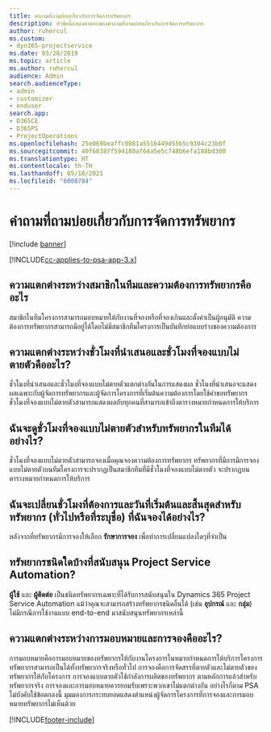 ```yaml
---
title: คำถามที่ถามบ่อยเกี่ยวกับการจัดการทรัพยากร
description: หัวข้อนี้แสดงคำตอบของคำถามที่ถามบ่อยเกี่ยวกับการจัดการทรัพยากร
author: ruhercul
ms.custom:
- dyn365-projectservice
ms.date: 03/28/2019
ms.topic: article
ms.author: ruhercul
audience: Admin
search.audienceType:
- admin
- customizer
- enduser
search.app:
- D365CE
- D365PS
- ProjectOperations
ms.openlocfilehash: 25e069beaffc9081a5516449d55b5c9304c23b0f
ms.sourcegitcommit: 40f68387f594180af64a5e5c748b6efa188bd300
ms.translationtype: HT
ms.contentlocale: th-TH
ms.lasthandoff: 05/10/2021
ms.locfileid: "6008784"
---
```

# <a name="resource-management-faq"></a>คำถามที่ถามบ่อยเกี่ยวกับการจัดการทรัพยากร

[!include [banner](../includes/psa-now-project-operations.md)]

[!INCLUDE[cc-applies-to-psa-app-3.x](../includes/cc-applies-to-psa-app-3x.md)]

## <a name="what-is-the-difference-between-a-team-member-and-a-resource-requirement"></a>ความแตกต่างระหว่างสมาชิกในทีมและความต้องการทรัพยากรคืออะไร

สมาชิกในทีมโครงการสามารถมอบหมายให้กับงานที่จองหรือที่จองเกินและตั้งค่าเป็นผู้อนุมัติ ความต้องการทรัพยากรสามารถมีอยู่ได้โดยไม่มีสมาชิกทีมโครงการเป็นบันทึกย่อแบบร่างของความต้องการ 

## <a name="what-is-the-difference-between-proposed-and-soft-booked-hours"></a>ความแตกต่างระหว่างชั่วโมงที่นำเสนอและชั่วโมงที่จองแบบไม่ตายตัวคืออะไร?

ชั่วโมงที่นำเสนอและชั่วโมงที่จองแบบไม่ตายตัวแตกต่างกันในการแสดงผล ชั่วโมงที่นำเสนอจะแสดงผลเฉพาะกับผู้จัดการทรัพยากรและผู้จัดการโครงการที่เริ่มต้นความต้องการโดยใช้คำขอทรัพยากร ชั่วโมงที่จองแบบไม่ตายตัวสามารถแสดงผลกับทุกคนที่สามารถเข้าถึงตารางหมายกำหนดการให้บริการ

## <a name="how-can-i-see-the-soft-booked-hours-for-resources-on-a-team"></a>ฉันจะดูชั่วโมงที่จองแบบไม่ตายตัวสำหรับทรัพยากรในทีมได้อย่างไร?

ชั่วโมงที่จองแบบไม่ตายตัวสามารถจองเมื่อคุณจองความต้องการทรัพยากร ทรัพยากรที่มีการมีการจองแบบไม่ตายตัวบนทีมโครงการจะปรากฏเป็นสมาชิกทีมที่มีชั่วโมงที่จองแบบไม่ตายตัว จะปรากฏบนตารางหมายกำหนดการให้บริการ

## <a name="how-do-i-change-the-required-hours-and-the-start-and-end-dates-for-a-resource-generic-or-named-that-i-booked"></a>ฉันจะเปลี่ยนชั่วโมงที่ต้องการและวันที่เริ่มต้นและสิ้นสุดสำหรับทรัพยากร (ทั่วไปหรือที่ระบุชื่อ) ที่ฉันจองได้อย่างไร?

หลังจากที่ทรัพยากรมีการจองให้เลือก **รักษาการจอง** เพื่อทำการเปลี่ยนแปลงใดๆที่จำเป็น

## <a name="what-resources-types-does-project-service-automation-support"></a>ทรัพยากรชนิดใดบ้างที่สนับสนุน Project Service Automation?

**ผู้ใช้** และ **ผู้ติดต่อ** เป็นชนิดทรัพยากรเฉพาะที่ได้รับการสนับสนุนใน Dynamics 365 Project Service Automation แม้ว่าคุณจะสามารถสร้างทรัพยากรชนิดอื่นได้ (เช่น **อุปกรณ์** และ **กลุ่ม**) ไม่มีกรณีการใช้งานแบบ end-to-end มาสนับสนุนทรัพยากรเหล่านี้

## <a name="what-is-the-difference-between-an-assignment-and-a-booking"></a>ความแตกต่างระหว่างการมอบหมายและการจองคืออะไร?

การมอบหมายคือการมอบหมายของทรัพยากรให้กับงานโครงการในหมายกำหนดการให้บริการโครงการ ทรัพยากรสามารถเป็นได้ทั้งทรัพยากรจริงหรือทั่วไป การจองคือการจัดสรรที่ตายตัวและไม่ตายตัวของทรัพยากรให้กับโครงการ การจองแบบตายตัวใช้กำลังการผลิตของทรัพยากร ตามหลักการแล้วสำหรับทรัพยากรจริง การจองและการมอบหมายควรยอมรับเพราะพวกเขาไม่แตกต่างกัน อย่างไรก็ตาม PSA ไม่บังคับใช้ข้อตกลงนี้ มุมมองการกระทบยอดแสดงตำแหน่งผู้จัดการโครงการที่การจองและการมอบหมายทรัพยากรไม่เห็นด้วย


[!INCLUDE[footer-include](../includes/footer-banner.md)]